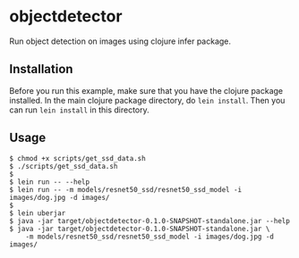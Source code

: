 # objectdetector

Run object detection on images using clojure infer package.

## Installation

Before you run this example, make sure that you have the clojure package installed.
In the main clojure package directory, do `lein install`. Then you can run
`lein install` in this directory.

## Usage

```
$ chmod +x scripts/get_ssd_data.sh
$ ./scripts/get_ssd_data.sh
$
$ lein run -- --help
$ lein run -- -m models/resnet50_ssd/resnet50_ssd_model -i images/dog.jpg -d images/
$
$ lein uberjar
$ java -jar target/objectdetector-0.1.0-SNAPSHOT-standalone.jar --help
$ java -jar target/objectdetector-0.1.0-SNAPSHOT-standalone.jar \
    -m models/resnet50_ssd/resnet50_ssd_model -i images/dog.jpg -d images/
```
